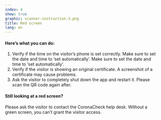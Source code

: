 ```yaml
---
index: 4
show: true
graphic: scanner-instruction-3.png
title: Red screen
lang: en
---
```

#### Here’s what you can do:

1. Verify if the time on the visitor’s phone is set correctly. Make sure to set the date and time to ‘set automatically’. Make sure to set the date and time to ‘set automatically’.
2. Verify if the visitor is showing an original certificate. A screenshot of a certificate may cause problems.
3. Ask the visitor to completely shut down the app and restart it. Please scan the QR code again after.

#### Still looking at a red screen?

Please ask the visitor to contact the CoronaCheck help desk.
Without a green screen, you can’t grant the visitor access.
